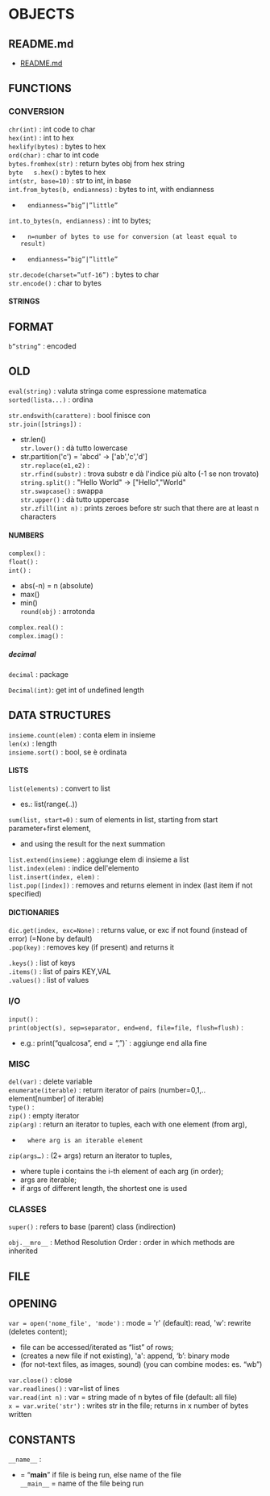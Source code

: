 # OBJECTS  
  
## README.md  
*	[README.md](./README.md)  

## FUNCTIONS
  
### CONVERSION 
`chr(int)` : int code to char  
`hex(int)` : int to hex  
`hexlify(bytes)` : bytes to hex  
`ord(char)` : char to int code  
`bytes.fromhex(str)` : return bytes obj from hex string  
`byte 	s.hex()` : bytes to hex  
`int(str, base=10)` : str to int, in base  
`int.from_bytes(b, endianness)` : bytes to int, with endianness  
*		endianness=”big”|”little”  

`int.to_bytes(n, endianness)` : int to bytes;  
*		n=number of bytes to use for conversion (at least equal to result)  
*		endianness=”big”|”little”  

`str.decode(charset=”utf-16”)` : bytes to char  
`str.encode()` : char to bytes  
  
  
#### STRINGS  
## FORMAT  
`b”string”` : encoded  
  
## OLD  
`eval(string)` : valuta stringa come espressione matematica  
`sorted(lista...)` : ordina  
  
`str.endswith(carattere)` : bool finisce con  
`str.join([strings])` :  
*	str.len()  
`str.lower()` : dà tutto lowercase  
*	str.partition('c') = 'abcd' -> ['ab','c','d']  
`str.replace(e1,e2)` :   
`str.rfind(substr)` : trova substr e dà l'indice più alto (-1 se non trovato)  
`string.split()` : "Hello World" ->  ["Hello","World"  
`str.swapcase()` : swappa  
`str.upper()` : dà tutto uppercase  
`str.zfill(int n)` : prints zeroes before str such that there are at least n characters  
  
  
#### NUMBERS  
`complex()` :  
`float()` :  
`int()` :  
  
*	abs(-n) = n (absolute)  
*	max()  
*	min()  
`round(obj)` : arrotonda  
  
`complex.real()` :  
`complex.imag()` :   

##### decimal

`decimal` : package  

`Decimal(int)`: get int of undefined length  
  
## DATA STRUCTURES  
`insieme.count(elem)` : conta elem in insieme  
`len(x)` : length  
`insieme.sort()` : bool, se è ordinata  
  
  
#### LISTS  
`list(elements)` : convert to list  
*	es.: list(range(..))  

`sum(list, start=0)` : sum of elements in list, starting from start parameter+first element,  
*	and using the result for the next summation  
  
`list.extend(insieme)` : aggiunge elem di insieme a list  
`list.index(elem)` : indice dell'elemento  
`list.insert(index, elem)` :  
`list.pop([index])` : removes and returns element in index (last item if not specified)  
  
#### DICTIONARIES  
`dic.get(index, exc=None)` : returns value, or exc if not found (instead of error) (=None by default)  
`.pop(key)` : removes key (if present) and returns it  
  
`.keys()` : list of keys  
`.items()` : list of pairs KEY,VAL  
`.values()` : list of values  
  
### I/O   
`input()` :   
`print(object(s), sep=separator, end=end, file=file, flush=flush)` :    
*	e.g.: print(“qualcosa”, end = “,”)` : aggiunge end alla fine   
  
### MISC   
  
`del(var)` : delete variable  
`enumerate(iterable)` : return iterator of pairs (number=0,1,.. element[number] of iterable)  
`type()` :   
`zip()` : empty iterator  
`zip(arg)` : return an iterator to tuples, each with one element (from arg),  
*		where arg is an iterable element  

`zip(args…)` : (2+ args) return an iterator to tuples,  
*	where tuple i contains the i-th element of each arg (in order);  
*	args are iterable;  
*	if args of different length, the shortest one is used  
  
  
### CLASSES  
`super()` : refers to base (parent) class (indirection)  
  
`obj.__mro__` : Method Resolution Order : order in which methods are inherited  
  
## FILE  
## OPENING  
`var = open('nome_file', 'mode')` : mode = 'r' (default): read, 'w': rewrite (deletes content);  
*	file can be accessed/iterated as “list” of rows;  
*	(creates a new file if not existing), 'a': append, ‘b’: binary mode
*	(for not-text files, as images, sound) (you can combine modes: es. “wb”)  

`var.close()` : close  
`var.readlines()` : var=list of lines  
`var.read(int n)` : var = string made of n bytes of file (default: all file)  
`x = var.write('str')` : writes str in the file; returns in x number of bytes written  
  
  



## CONSTANTS
  
`__name__` :    
*	= “__main__” if file is being run, else name of the file  
`__main__` = name of the file being run  






